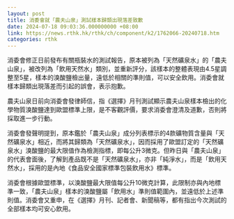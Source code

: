 ```yaml
---
layout: post
title: 消委會就「農夫山泉」測試樣本歸類出現落差致歉
date: 2024-07-18 09:03:36.000000000 +08:00
link: https://news.rthk.hk/rthk/ch/component/k2/1762066-20240718.htm
categories: rthk
---
```


消委會修正日前發布有關瓶裝水的測試報告，原本被列為「天然礦泉水」的「農夫山泉」，被改列為「飲用天然水」類別，並重新評分，該樣本的整體表現由4.5星調整至5星，樣本的溴酸鹽檢出量，遠低於相關的準則值，可以安全飲用。消委會就樣本歸類出現落差而引起的誤會，表示抱歉。

農夫山泉日前向消委會發律師信，指《選擇》月刊測試顯示農夫山泉樣本檢出的化學物質溴酸鹽達到歐盟標準上限，是不客觀評價，要求消委會澄清及道歉，否則將採取進一步行動。

消委會發聲明提到，原本鑑於「農夫山泉」成分列表標示的4款礦物質含量與「天然礦泉水」相近，而將其歸類為「天然礦泉水」，因而採用了歐盟訂定的「天然礦泉水」溴酸鹽的最大限值作為檢測指標，即每公升3微克。但昨日與「農夫山泉」的代表會面後，了解到產品既不是「天然礦泉水」，亦非「純淨水」，而是「飲用天然水」，採用的是內地《食品安全國家標準包裝飲用水》標準。

消委會根據歐盟標準，以溴酸鹽最大限值每公升10微克計算，此限制亦與內地標準一致，「農夫山泉」樣本的溴酸鹽屬「飲用水」準則值範圍內，並遠低於上述準則值。消委會又重申，在《選擇》月刊、記者會、新聞稿等，都有指出今次測試的全部樣本均可安心飲用。
